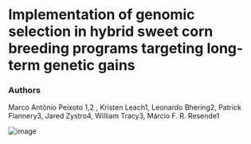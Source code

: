 # Implementation of genomic selection in hybrid sweet corn breeding programs targeting long-term genetic gains

### Authors
Marco Antônio Peixoto</sub> 1,2 </sub>, Kristen Leach1, Leonardo Bhering2, Patrick Flannery3, Jared Zystro4, William Tracy3, Márcio F. R. Resende1


![image](https://user-images.githubusercontent.com/59318360/177633208-152de0c7-6e41-4b83-b1f9-d4292ff0d7a9.png)

